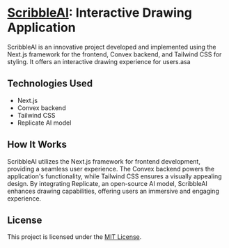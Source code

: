 # [ScribbleAI](https://scribble-ai-wzis.vercel.app): Interactive Drawing Application

ScribbleAI is an innovative project developed and implemented using the Next.js framework for the frontend, Convex backend, and Tailwind CSS for styling. It offers an interactive drawing experience for users.asa

## Technologies Used

- Next.js
- Convex backend
- Tailwind CSS
- Replicate AI model

## How It Works

ScribbleAI utilizes the Next.js framework for frontend development, providing a seamless user experience. The Convex backend powers the application's functionality, while Tailwind CSS ensures a visually appealing design. By integrating Replicate, an open-source AI model, ScribbleAI enhances drawing capabilities, offering users an immersive and engaging experience.

## License

This project is licensed under the [MIT License](LICENSE).
